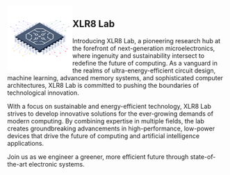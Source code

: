 <img align="left" width="150" src="/microchip.png" />

## XLR8 Lab
Introducing XLR8 Lab, a pioneering research hub at the forefront of next-generation microelectronics, where ingenuity and sustainability intersect to redefine the future of computing. As a vanguard in the realms of ultra-energy-efficient circuit design, machine learning, advanced memory systems, and sophisticated computer architectures, XLR8 Lab is committed to pushing the boundaries of technological innovation.

 With a focus on sustainable and energy-efficient technology, XLR8 Lab strives to develop innovative solutions for the ever-growing demands of modern computing. By combining expertise in multiple fields, the lab creates groundbreaking advancements in high-performance, low-power devices that drive the future of computing and artificial intelligence applications.
 
 Join us as we engineer a greener, more efficient future through state-of-the-art electronic systems.

